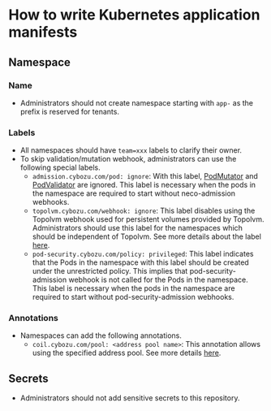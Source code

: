 How to write Kubernetes application manifests
=============================================

## Namespace

### Name

- Administrators should not create namespace starting with `app-` as the prefix is reserved for tenants.

### Labels

- All namespaces should have `team=xxx` labels to clarify their owner.
- To skip validation/mutation webhook, administrators can use the following special labels.
  - `admission.cybozu.com/pod: ignore`: With this label, [PodMutator](https://github.com/cybozu/neco-containers/blob/main/admission/README.md#podmutator) and [PodValidator](https://github.com/cybozu/neco-containers/blob/main/admission/README.md#podvalidator) are ignored. This label is necessary when the pods in the namespace are required to start without neco-admission webhooks.
  - `topolvm.cybozu.com/webhook: ignore`: This label disables using the Topolvm webhook used for persistent volumes provided by Topolvm. Administrators should use this label for the namespaces which should be independent of Topolvm. See more details about the label [here](https://github.com/topolvm/topolvm/blob/main/deploy/README.md#protect-system-namespaces-from-topolvm-webhook).
  - `pod-security.cybozu.com/policy: privileged`: This label indicates that the Pods in the namespace with this label should be created under the unrestricted policy.  This implies that pod-security-admission webhook is not called for the Pods in the namespace.  This label is necessary when the pods in the namespace are required to start without pod-security-admission webhooks.

### Annotations

- Namespaces can add the following annotations.
  - `coil.cybozu.com/pool: <address pool name>`: This annotation allows using the specified address pool. See more details [here](https://github.com/cybozu-go/coil/blob/main/docs/usage.md#using-non-default-pools).



## Secrets

- Administrators should not add sensitive secrets to this repository.
